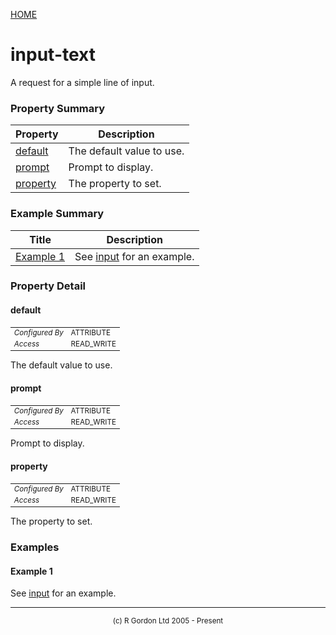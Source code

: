 [HOME](../../../../README.md)
# input-text

A request for a simple line of input.

### Property Summary

| Property | Description |
| -------- | ----------- |
| [default](#propertydefault) | The default value to use. | 
| [prompt](#propertyprompt) | Prompt to display. | 
| [property](#propertyproperty) | The property to set. | 


### Example Summary

| Title | Description |
| ----- | ----------- |
| [Example 1](#example1) | See [input](../../../../org/oddjob/input/InputJob.md) for an example. |


### Property Detail
#### default <a name="propertydefault"></a>

<table style='font-size:smaller'>
      <tr><td><i>Configured By</i></td><td>ATTRIBUTE</td></tr>
      <tr><td><i>Access</i></td><td>READ_WRITE</td></tr>
</table>

The default value to use.

#### prompt <a name="propertyprompt"></a>

<table style='font-size:smaller'>
      <tr><td><i>Configured By</i></td><td>ATTRIBUTE</td></tr>
      <tr><td><i>Access</i></td><td>READ_WRITE</td></tr>
</table>

Prompt to display.

#### property <a name="propertyproperty"></a>

<table style='font-size:smaller'>
      <tr><td><i>Configured By</i></td><td>ATTRIBUTE</td></tr>
      <tr><td><i>Access</i></td><td>READ_WRITE</td></tr>
</table>

The property to set.


### Examples
#### Example 1 <a name="example1"></a>

See [input](../../../../org/oddjob/input/InputJob.md) for an example.


-----------------------

<div style='font-size: smaller; text-align: center;'>(c) R Gordon Ltd 2005 - Present</div>
